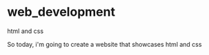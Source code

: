 # web_development
html and css

So today, i'm going to create a website that showcases html and css
